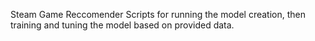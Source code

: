 Steam Game Reccomender
Scripts for running the model creation, then training and tuning the model based on provided data.
